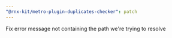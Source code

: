 ```yaml
---
"@rnx-kit/metro-plugin-duplicates-checker": patch
---
```


Fix error message not containing the path we're trying to resolve
